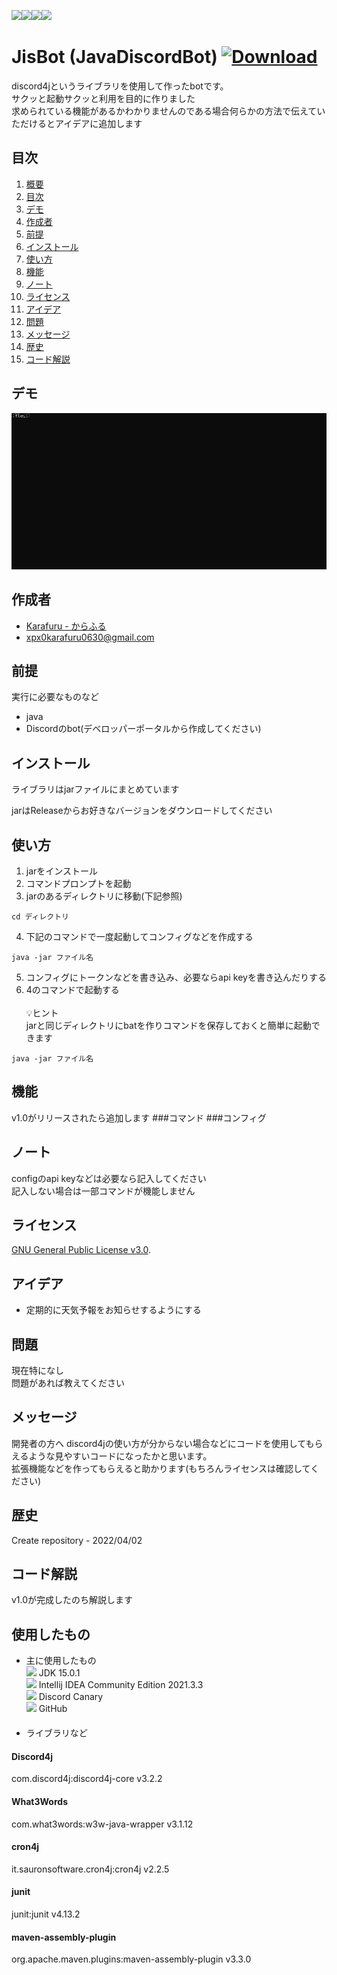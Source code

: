 <img src="https://img.shields.io/github/stars/Karafuru0630XpX/JisBot"><img src="https://img.shields.io/github/forks/Karafuru0630XpX/JisBot"><img src="https://img.shields.io/github/license/Karafuru0630XpX/JisBot"><img src="https://img.shields.io/github/issues/Karafuru0630XpX/JisBot"> 

<a id="chapter1"></a>
# JisBot (JavaDiscordBot) [![Download][badge]][link]

[badge]: https://img.shields.io/badge/-%E3%83%80%E3%82%A6%E3%83%B3%E3%83%AD%E3%83%BC%E3%83%89-4FC08D.svg?logo=&style=plastic
[link]: https://github.com/Karafuru0630XpX/JisBot/releases

discord4jというライブラリを使用して作ったbotです。    
サクッと起動サクッと利用を目的に作りました  
求められている機能があるかわかりませんのである場合何らかの方法で伝えていただけるとアイデアに追加します

<a id="chapter2"></a>
## 目次

1. [概要](#chapter1)
2. [目次](#chapter2)
3. [デモ](#chapter3)
4. [作成者](#chapter5)
5. [前提](#chapter6)
6. [インストール](#chapter7)
7. [使い方](#chapter8)
8. [機能](#chapter)
9. [ノート](#chapter9)
10. [ライセンス](#chapter10)
11. [アイデア](#chapter11)
12. [問題](#chapter12)
13. [メッセージ](#chapter13)
14. [歴史](#chapter14)
15. [コード解説](#chapter15)


<a id="chapter3"></a>
## デモ

![gif](https://github.com/Karafuru0630XpX/JisBot/blob/master/assets/demo.gif)

<a id="chapter5"></a>
## 作成者

* [Karafuru - からふる](https://github.com/Karafuru0630XpX/)
* xpx0karafuru0630@gmail.com

<a id="chapter6"></a>
## 前提

実行に必要なものなど

* java
* Discordのbot(デベロッパーポータルから作成してください)

<a id="chapter7"></a>
## インストール

ライブラリはjarファイルにまとめています

jarはReleaseからお好きなバージョンをダウンロードしてください

<a id="chapter8"></a>
## 使い方

1. jarをインストール
2. コマンドプロンプトを起動
3. jarのあるディレクトリに移動(下記参照)
```
cd ディレクトリ
```
4. 下記のコマンドで一度起動してコンフィグなどを作成する
```
java -jar ファイル名
```
5. コンフィグにトークンなどを書き込み、必要ならapi keyを書き込んだりする
6. 4のコマンドで起動する<br><br>
💡ヒント  
jarと同じディレクトリにbatを作りコマンドを保存しておくと簡単に起動できます
```
java -jar ファイル名
```

<a id="chapter"></a>
## 機能
v1.0がリリースされたら追加します
###コマンド
###コンフィグ

<a id="chapter9"></a>
## ノート

configのapi keyなどは必要なら記入してください  
記入しない場合は一部コマンドが機能しません

<a id="chapter10"></a>
## ライセンス

[GNU General Public License v3.0](https://ja.wikipedia.org/wiki/GNU_General_Public_License).

<a id="chapter11"></a>
## アイデア
* 定期的に天気予報をお知らせするようにする

<a id="chapter12"></a>
## 問題

現在特になし  
問題があれば教えてください


<a id="chapter13"></a>
## メッセージ
開発者の方へ
discord4jの使い方が分からない場合などにコードを使用してもらえるような見やすいコードになったかと思います。  
拡張機能などを作ってもらえると助かります(もちろんライセンスは確認してください)

<a id="chapter14"></a>
## 歴史

Create repository - 2022/04/02

<a id="chapter15"></a>
## コード解説

v1.0が完成したのち解説します

## 使用したもの
* 主に使用したもの  
<img src="https://img.shields.io/badge/-Java-007396.svg?logo=java&style=plastic"> JDK 15.0.1<br>
<img src="https://img.shields.io/badge/-Intellij%20IDEA-000000.svg?logo=intellijidea&style=plastic"> Intellij IDEA Community Edition 2021.3.3<br>
<img src="https://img.shields.io/badge/-Discord-7289DA.svg?logo=discord&style=plastic"> Discord Canary<br>
<img src="https://img.shields.io/badge/-Github-181717.svg?logo=github&style=plastic"> GitHub<br>
　　
* ライブラリなど  
#### Discord4j 
com.discord4j:discord4j-core  v3.2.2  
#### What3Words
com.what3words:w3w-java-wrapper v3.1.12  
#### cron4j
it.sauronsoftware.cron4j:cron4j v2.2.5  
#### junit
junit:junit v4.13.2  
#### maven-assembly-plugin
org.apache.maven.plugins:maven-assembly-plugin v3.3.0